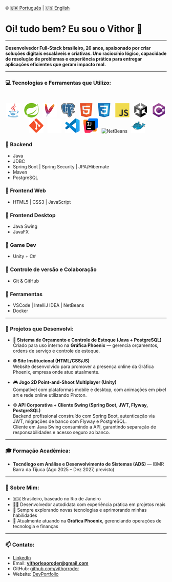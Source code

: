 🌐 [🇧🇷 Português](./README.pt.md) | [🇺🇸 English](./README.md)

# Oi! tudo bem? Eu sou o Vithor 👋

---

**Desenvolvedor Full-Stack brasileiro, 26 anos, apaixonado por criar soluções digitais escaláveis e criativas. Uno raciocínio lógico, capacidade de resolução de problemas e experiência prática para entregar aplicações eficientes que geram impacto real.**


---

### 💻 Tecnologias e Ferramentas que Utilizo:

<br>
<p align="center">
  <img src="https://raw.githubusercontent.com/devicons/devicon/master/icons/java/java-original.svg" alt="Java" width="45" height="45"/>
  &nbsp;
  <img src="https://raw.githubusercontent.com/devicons/devicon/master/icons/spring/spring-original.svg" alt="Spring" width="45" height="45"/>
  &nbsp;
  <img src="https://raw.githubusercontent.com/devicons/devicon/master/icons/maven/maven-original.svg" alt="Maven" width="45" height="45"/>
  &nbsp;
  <img src="https://raw.githubusercontent.com/devicons/devicon/master/icons/postgresql/postgresql-original.svg" alt="PostgreSQL" width="45" height="45"/>
  &nbsp;
  <img src="https://raw.githubusercontent.com/devicons/devicon/master/icons/html5/html5-original.svg" alt="HTML5" width="45" height="45"/>
  &nbsp;
  <img src="https://raw.githubusercontent.com/devicons/devicon/master/icons/css3/css3-original.svg" alt="CSS3" width="45" height="45"/>
  &nbsp;
  <img src="https://raw.githubusercontent.com/devicons/devicon/master/icons/javascript/javascript-original.svg" alt="JavaScript" width="45" height="45"/>
  &nbsp;
  <img src="https://raw.githubusercontent.com/devicons/devicon/master/icons/unity/unity-original.svg" alt="Unity" width="45" height="45"/>
  &nbsp;
  <img src="https://raw.githubusercontent.com/devicons/devicon/master/icons/csharp/csharp-original.svg" alt="C#" width="45" height="45"/>
  &nbsp;
  <img src="https://raw.githubusercontent.com/devicons/devicon/master/icons/git/git-original.svg" alt="Git" width="45" height="45"/>
  &nbsp;
  <img src="https://raw.githubusercontent.com/VithorRoder/VithorRoder/main/github-mark-white.svg" alt="GitHub" width="45" height="45"/>
  &nbsp;
  <img src="https://raw.githubusercontent.com/devicons/devicon/master/icons/vscode/vscode-original.svg" alt="VSCode" width="45" height="45"/>
  &nbsp;
  <img src="https://raw.githubusercontent.com/devicons/devicon/master/icons/intellij/intellij-original.svg" alt="IntelliJ" width="45" height="45"/>
  &nbsp;
  <img src="https://upload.wikimedia.org/wikipedia/commons/9/98/Apache_NetBeans_Logo.svg" alt="NetBeans" width="45" height="45"/>
  &nbsp;
  <img src="https://raw.githubusercontent.com/devicons/devicon/master/icons/docker/docker-original.svg" alt="Docker" width="45" height="45"/>
</p>

### 🔹 Backend  
- Java
- JDBC
- Spring Boot | Spring Security | JPA/Hibernate  
- Maven  
- PostgreSQL  

### 🔹 Frontend Web 
- HTML5 | CSS3 | JavaScript  

### 🔹 Frontend Desktop
- Java Swing
- JavaFX
  
### 🔹 Game Dev  
- Unity + C#  

### 🔹 Controle de versão e Colaboração  
- Git & GitHub  

### 🔹 Ferramentas  
- VSCode | IntelliJ IDEA | NetBeans  
- Docker  

---

### 📌 Projetos que Desenvolvi:

- **🔧 Sistema de Orçamento e Controle de Estoque (Java + PostgreSQL)**  
  Criado para uso interno na **Gráfica Phoenix** — gerencia orçamentos, ordens de serviço e controle de estoque.

- **🌐 Site Institucional (HTML/CSS/JS)**  
  Website desenvolvido para promover a presença online da Gráfica Phoenix, empresa onde atuo atualmente.

- **🎮 Jogo 2D Point-and-Shoot Multiplayer (Unity)**  
  Compatível com plataformas mobile e desktop, com animações em pixel art e rede online utilizando Photon.

- **⚙️ API Corporativa + Cliente Swing (Spring Boot, JWT, Flyway, PostgreSQL)**  
  Backend profissional construído com Spring Boot, autenticação via JWT, migrações de banco com Flyway e PostgreSQL.  
  Cliente em Java Swing consumindo a API, garantindo separação de responsabilidades e acesso seguro ao banco.


---

### 🎓 Formação Acadêmica:

- **Tecnólogo em Análise e Desenvolvimento de Sistemas (ADS)** — IBMR Barra da Tijuca (Ago 2025 – Dez 2027, previsto)  

---

### 📍 Sobre Mim:

- 🇧🇷 Brasileiro, baseado no Rio de Janeiro  
- 👨‍💻 Desenvolvedor autodidata com experiência prática em projetos reais  
- 🧩 Sempre explorando novas tecnologias e aprimorando minhas habilidades  
- 🧾 Atualmente atuando na **Gráfica Phoenix**, gerenciando operações de tecnologia e finanças  

---

### 📫 Contato:

- [LinkedIn](https://www.linkedin.com/in/vithor-roder-1700a217a/)  
- Email: **vithorleaoroder@gmail.com**  
- GitHub: [github.com/vithorroder](https://github.com/VithorRoder)  
- Website: [DevPortfolio](https://vithoroderdev.vercel.app/)  

